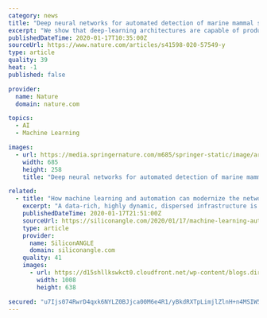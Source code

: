 ```yaml
---
category: news
title: "Deep neural networks for automated detection of marine mammal species"
excerpt: "We show that deep-learning architectures are capable of producing false-positive rates that are orders of magnitude lower than alternative algorithms while substantially increasing the ability to detect calls. We demonstrate that a deep neural network trained with recordings from a single geographic region recorded over a span of days is ..."
publishedDateTime: 2020-01-17T10:35:00Z
sourceUrl: https://www.nature.com/articles/s41598-020-57549-y
type: article
quality: 39
heat: -1
published: false

provider:
  name: Nature
  domain: nature.com

topics:
  - AI
  - Machine Learning

images:
  - url: https://media.springernature.com/m685/springer-static/image/art%3A10.1038%2Fs41598-020-57549-y/MediaObjects/41598_2020_57549_Fig1_HTML.png
    width: 685
    height: 258
    title: "Deep neural networks for automated detection of marine mammal species"

related:
  - title: "How machine learning and automation can modernize the network edge"
    excerpt: "A data-rich, highly dynamic, dispersed infrastructure is the perfect environment for artificial intelligence, specifically machine learning. The great strength of machine learning is the ability to find meaningful patterns in massive amounts of data that far outstrip the capabilities of network operators. Machine learning-based tools can self ..."
    publishedDateTime: 2020-01-17T21:51:00Z
    sourceUrl: https://siliconangle.com/2020/01/17/machine-learning-automation-can-modernize-network-edge/
    type: article
    provider:
      name: SiliconANGLE
      domain: siliconangle.com
    quality: 41
    images:
      - url: https://d15shllkswkct0.cloudfront.net/wp-content/blogs.dir/1/files/2020/01/web-3706562_1920-geralt-pixabay.jpg
        width: 1008
        height: 638

secured: "u7Ijs074RwrD4qxk6NYLZ0BJjca00M6e4R1/yBkdRXTpLimjlZlnH+n4MSIW50uORzmzlOrb2E+dHnvrd/1WUzAw9lHnlTFncA8pnY0p6zWfGv9/ZG3KDMVmUskyWYr3nfRtfxsEaSDBqytZyD1lqoeruI/NGw+xrfIiCARHFu11t2aOBcYC50hw8cU9M4HJrX/Fpsg6w20QYJvWO1QVaKaQF7Li83gf529DRl4WH1DUvAC7LZvHggZMMF5KCfTt2L3KeiEdTMwF+MTcvMGNrvzM76V/Ezqfzi1ywrvlUBo=;wWmruy/rtyQJF6c4g5zPVQ=="
---
```


